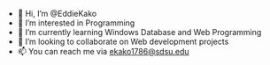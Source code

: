 - 👋 Hi, I’m @EddieKako
- 👀 I’m interested in Programming
- 🌱 I’m currently learning Windows Database and Web Programming
- 💞️ I’m looking to collaborate on Web development projects
- 📫 You can reach me via ekako1786@sdsu.edu

<!---
EddieKako/EddieKako is a ✨ special ✨ repository because its `README.md` (this file) appears on your GitHub profile.
You can click the Preview link to take a look at your changes.
--->
